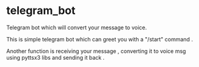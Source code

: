 # telegram_bot
Telegram bot which will convert your message to voice.<p>
This is simple telegram bot which can greet you with a "/start" command .<p>
Another function is  receiving your message , converting it to voice msg using pyttsx3 libs and sending it back .
